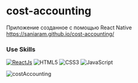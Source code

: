 # cost-accounting
Приложение созданное с помощью React Native
https://saniaram.github.io/cost-accounting/
### Use Skills

<a href= 'github.com'>![ReactJs](https://img.shields.io/badge/-ReactJs-61DAFB?logo=react&logoColor=white&style=for-the-badge)</a>
![HTML5](https://img.shields.io/badge/html5-%23E34F26.svg?style=for-the-badge&logo=html5&logoColor=white)
![CSS3](https://img.shields.io/badge/css3-%231572B6.svg?style=for-the-badge&logo=css3&logoColor=white)
![JavaScript](https://img.shields.io/badge/javascript-%23323330.svg?style=for-the-badge&logo=javascript&logoColor=%23F7DF1E)

![costAccounting](https://github.com/Saniaram/cost-accounting/assets/116489247/ae2e74dd-2022-4acb-a7da-028b489a81d5)
